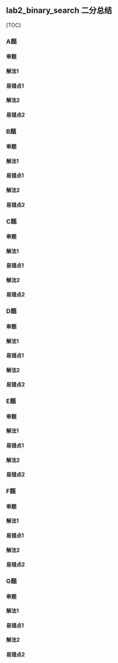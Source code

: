 ## lab2_binary_search 二分总结
[TOC]
### A题
#### 审题
#### 解法1
#### 易错点1
#### 解法2
#### 易错点2

### B题
#### 审题
#### 解法1
#### 易错点1
#### 解法2
#### 易错点2

### C题
#### 审题
#### 解法1
#### 易错点1
#### 解法2
#### 易错点2

### D题
#### 审题
#### 解法1
#### 易错点1
#### 解法2
#### 易错点2

### E题
#### 审题
#### 解法1
#### 易错点1
#### 解法2
#### 易错点2

### F题
#### 审题
#### 解法1
#### 易错点1
#### 解法2
#### 易错点2

### G题
#### 审题
#### 解法1
#### 易错点1
#### 解法2
#### 易错点2
